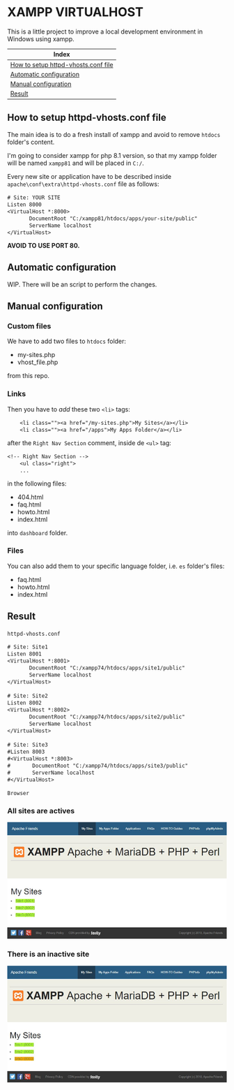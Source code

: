 # XAMPP VIRTUALHOST

This is a little project to improve a local development environment in Windows using xampp.


| Index |
| ----- |
| [How to setup httpd-vhosts.conf file](#how-to-setup-httpd-vhostsconf-file) |
| [Automatic configuration](#automatic-configuration) |
| [Manual configuration](#manual-configuration) |
| [Result](#result) |



## How to setup httpd-vhosts.conf file

The main idea is to do a fresh install of xampp and avoid to remove `htdocs` folder's content.

I'm going to consider xampp for php 8.1 version, so that my xampp folder will be named `xampp81` and will be placed in `C:/`.

Every new site or application have to be described inside `apache\conf\extra\httpd-vhosts.conf` file as follows:

```
# Site: YOUR SITE
Listen 8000
<VirtualHost *:8000>
       DocumentRoot "C:/xampp81/htdocs/apps/your-site/public"
       ServerName localhost
</VirtualHost>
```

**AVOID TO USE PORT 80.**


## Automatic configuration

WIP. There will be an script to perform the changes.


## Manual configuration

### Custom files

We have to add two files to `htdocs` folder:
- my-sites.php
- vhost_file.php

from this repo.

### Links

Then you have to *add* these two `<li>` tags:

```
    <li class=""><a href="/my-sites.php">My Sites</a></li>
    <li class=""><a href="/apps">My Apps Folder</a></li>
```

after the `Right Nav Section` comment, inside de `<ul>` tag:

```
<!-- Right Nav Section -->
    <ul class="right">
    ...
```

in the following files:
- 404.html
- faq.html
- howto.html
- index.html

into `dashboard` folder.

### Files

You can also add them to your specific language folder, i.e. `es` folder's files:
- faq.html
- howto.html
- index.html


## Result


`httpd-vhosts.conf`

```
# Site: Site1
Listen 8001
<VirtualHost *:8001>
       DocumentRoot "C:/xampp74/htdocs/apps/site1/public"
       ServerName localhost
</VirtualHost>

# Site: Site2
Listen 8002
<VirtualHost *:8002>
       DocumentRoot "C:/xampp74/htdocs/apps/site2/public"
       ServerName localhost
</VirtualHost>

# Site: Site3
#Listen 8003
#<VirtualHost *:8003>
#       DocumentRoot "C:/xampp74/htdocs/apps/site3/public"
#       ServerName localhost
#</VirtualHost>
```

`Browser`

### All sites are actives
![](./sites.JPG)

### There is an inactive site
![](./sites-with-inactive.JPG)